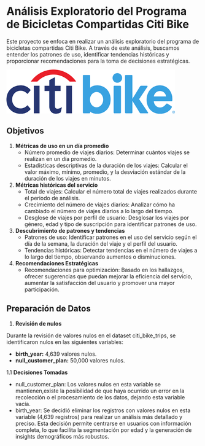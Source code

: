 # Análisis Exploratorio del Programa de Bicicletas Compartidas Citi Bike

Este proyecto se enfoca en realizar un análisis exploratorio del programa de bicicletas compartidas Citi Bike. A través de este análisis, buscamos entender los patrones de uso, identificar tendencias históricas y proporcionar recomendaciones para la toma de decisiones estratégicas.

![alt text](images/logo.png)

## Objetivos
1. **Métricas de uso en un día promedio**
    - Número promedio de viajes diarios: Determinar cuántos viajes se realizan en un día promedio.
    - Estadísticas descriptivas de la duración de los viajes: Calcular el valor máximo, mínimo, promedio, y la desviación estándar de la duración de los viajes en minutos.
2. **Métricas históricas del servicio**
    - Total de viajes: Calcular el número total de viajes realizados durante el periodo de análisis.
    - Crecimiento del número de viajes diarios: Analizar cómo ha cambiado el número de viajes diarios a lo largo del tiempo.
    - Desglose de viajes por perfil de usuario: Desglosar los viajes por género, edad y tipo de suscripción para identificar patrones de uso.
3. **Descubrimiento de patrones y tendencias**
    - Patrones de uso: Identificar patrones en el uso del servicio según el día de la semana, la duración del viaje y el perfil del usuario.
    - Tendencias históricas: Detectar tendencias en el número de viajes a lo largo del tiempo, observando aumentos o disminuciones.
4. **Recomendaciones Estratégicas**
    - Recomendaciones para optimización: Basado en los hallazgos, ofrecer sugerencias que puedan mejorar la eficiencia del servicio, aumentar la satisfacción del usuario y promover una mayor participación.

## Preparación de Datos

1. **Revisión de nulos**

Durante la revisión de valores nulos en el dataset citi_bike_trips, se identificaron nulos en las siguientes variables:

   - **birth_year:** 4,639 valores nulos.
   - **null_customer_plan:** 50,000 valores nulos.

1.1 **Decisiones Tomadas**

   - null_customer_plan: Los valores nulos en esta variable se mantienen,existe la posibilidad de que haya ocurrido un error en la recolección o el procesamiento de los datos, dejando esta variable vacía.
   - birth_year: Se decidió eliminar los registros con valores nulos en esta variable (4,639 registros) para realizar un análisis más detallado y preciso. Esta decisión permite centrarse en usuarios con información completa, lo que facilita la segmentación por edad y la generación de insights demográficos más robustos.

